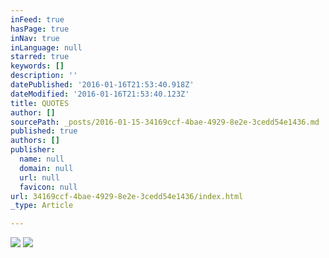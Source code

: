 ```yaml
---
inFeed: true
hasPage: true
inNav: true
inLanguage: null
starred: true
keywords: []
description: ''
datePublished: '2016-01-16T21:53:40.918Z'
dateModified: '2016-01-16T21:53:40.123Z'
title: QUOTES
author: []
sourcePath: _posts/2016-01-15-34169ccf-4bae-4929-8e2e-3cedd54e1436.md
published: true
authors: []
publisher:
  name: null
  domain: null
  url: null
  favicon: null
url: 34169ccf-4bae-4929-8e2e-3cedd54e1436/index.html
_type: Article

---
```

![](https://the-grid-user-content.s3-us-west-2.amazonaws.com/15c6bf8c-9d6e-4586-877e-23ce8379f5f8.JPG)
![](https://the-grid-user-content.s3-us-west-2.amazonaws.com/097f1ae4-9102-4765-ab2c-4edc713cf681.JPG)